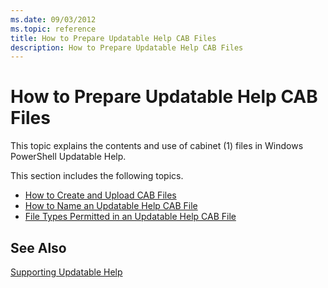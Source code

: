 ```yaml
---
ms.date: 09/03/2012
ms.topic: reference
title: How to Prepare Updatable Help CAB Files
description: How to Prepare Updatable Help CAB Files
---
```

# How to Prepare Updatable Help CAB Files

This topic explains the contents and use of cabinet (1) files in Windows PowerShell Updatable
Help.

This section includes the following topics.

- [How to Create and Upload CAB Files](./how-to-create-and-upload-cab-files.md)
- [How to Name an Updatable Help CAB File](./how-to-name-an-updatable-help-cab-file.md)
- [File Types Permitted in an Updatable Help CAB File](./file-types-permitted-in-an-updatable-help-cab-file.md)

## See Also

[Supporting Updatable Help](./supporting-updatable-help.md)
